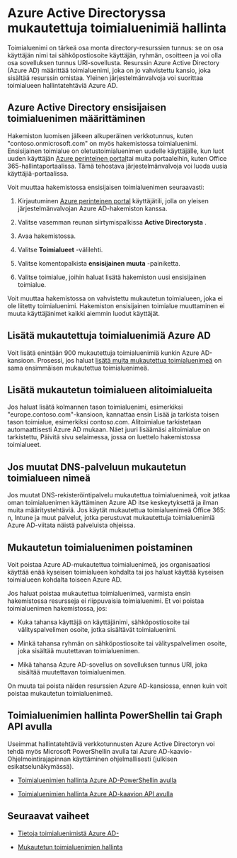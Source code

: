 <properties
    pageTitle="Hallinta mukautettuja toimialuenimiä Azure Active Directoryssa | Microsoft Azure"
    description="Hallinnan käsitteitä ja how-tos mukautetun Azure Active Directory-toimialueen hallintaan"
    services="active-directory"
    documentationCenter=""
    authors="jeffsta"
    manager="femila"
    editor=""/>

<tags
    ms.service="active-directory"
    ms.workload="identity"
    ms.tgt_pltfrm="na"
    ms.devlang="na"
    ms.topic="article"
    ms.date="10/04/2016"
    ms.author="curtand;jeffsta"/>

# <a name="managing-custom-domain-names-in-your-azure-active-directory"></a>Azure Active Directoryssa mukautettuja toimialuenimiä hallinta

Toimialuenimi on tärkeä osa monta directory-resurssien tunnus: se on osa käyttäjän nimi tai sähköpostiosoite käyttäjän, ryhmän, osoitteen ja voi olla osa sovelluksen tunnus URI-sovellusta. Resurssin Azure Active Directory (Azure AD) määrittää toimialuenimi, joka on jo vahvistettu kansio, joka sisältää resurssin omistaa. Yleinen järjestelmänvalvoja voi suorittaa toimialueen hallintatehtäviä Azure AD.

## <a name="set-the-primary-domain-name-for-your-azure-ad-directory"></a>Azure Active Directory ensisijaisen toimialuenimen määrittäminen

Hakemiston luomisen jälkeen alkuperäinen verkkotunnus, kuten "contoso.onmicrosoft.com" on myös hakemistossa toimialuenimi. Ensisijainen toimialue on oletustoimialuenimen uudelle käyttäjälle, kun luot uuden käyttäjän [Azure perinteinen portal](https://manage.windowsazure.com/)tai muita portaaleihin, kuten Office 365-hallintaportaalissa. Tämä tehostava järjestelmänvalvoja voi luoda uusia käyttäjiä-portaalissa.

Voit muuttaa hakemistossa ensisijaisen toimialuenimen seuraavasti:

1.  Kirjautuminen [Azure perinteinen portal](https://manage.windowsazure.com/) käyttäjätili, jolla on yleisen järjestelmänvalvojan Azure AD-hakemiston kanssa.

2.  Valitse vasemman reunan siirtymispalkissa **Active Directorysta** .

3.  Avaa hakemistossa.

4.  Valitse **Toimialueet** -välilehti.

5.  Valitse komentopalkista **ensisijainen muuta** -painiketta.

6.  Valitse toimialue, joihin haluat lisätä hakemiston uusi ensisijainen toimialue.

Voit muuttaa hakemistossa on vahvistettu mukautetun toimialueen, joka ei ole liitetty toimialuenimi. Hakemiston ensisijainen toimialue muuttaminen ei muuta käyttäjänimet kaikki aiemmin luodut käyttäjät.

## <a name="add-custom-domain-names-to-your-azure-ad"></a>Lisätä mukautettuja toimialuenimiä Azure AD

Voit lisätä enintään 900 mukautettuja toimialuenimiä kunkin Azure AD-kansioon. Prosessi, jos haluat [lisätä muita mukautettua toimialuenimeä](active-directory-add-domain.md) on sama ensimmäisen mukautettua toimialuenimeä.

## <a name="add-subdomains-of-a-custom-domain"></a>Lisätä mukautetun toimialueen alitoimialueita

Jos haluat lisätä kolmannen tason toimialuenimi, esimerkiksi "europe.contoso.com"-kansioon, kannattaa ensin Lisää ja tarkista toisen tason toimialue, esimerkiksi contoso.com. Alitoimialue tarkistetaan automaattisesti Azure AD mukaan. Näet juuri lisäämäsi alitoimialue on tarkistettu, Päivitä sivu selaimessa, jossa on luettelo hakemistossa toimialueet.

## <a name="what-to-do-if-you-change-the-dns-registrar-for-your-custom-domain-name"></a>Jos muutat DNS-palveluun mukautetun toimialueen nimeä

Jos muutat DNS-rekisteröintipalvelu mukautettua toimialuenimeä, voit jatkaa oman toimialuenimen käyttäminen Azure AD itse keskeytyksettä ja ilman muita määritystehtäviä. Jos käytät mukautettua toimialuenimeä Office 365: n, Intune ja muut palvelut, jotka perustuvat mukautettuja toimialuenimiä Azure AD-viitata näistä palveluista ohjeissa.

## <a name="delete-a-custom-domain-name"></a>Mukautetun toimialuenimen poistaminen

Voit poistaa Azure AD-mukautettua toimialuenimeä, jos organisaatiosi käyttää enää kyseisen toimialueen kohdalta tai jos haluat käyttää kyseisen toimialueen kohdalta toiseen Azure AD.

Jos haluat poistaa mukautettua toimialuenimeä, varmista ensin hakemistossa resursseja ei riippuvaisia toimialuenimi. Et voi poistaa toimialuenimen hakemistossa, jos:

-   Kuka tahansa käyttäjä on käyttäjänimi, sähköpostiosoite tai välityspalvelimen osoite, jotka sisältävät toimialuenimi.

-   Minkä tahansa ryhmän on sähköpostiosoite tai välityspalvelimen osoite, joka sisältää muutettavan toimialuenimen.

-   Mikä tahansa Azure AD-sovellus on sovelluksen tunnus URI, joka sisältää muutettavan toimialuenimen.

On muuta tai poista näiden resurssien Azure AD-kansiossa, ennen kuin voit poistaa mukautetun toimialuenimeä.

## <a name="use-powershell-or-graph-api-to-manage-domain-names"></a>Toimialuenimien hallinta PowerShellin tai Graph API avulla

Useimmat hallintatehtäviä verkkotunnusten Azure Active Directoryn voi tehdä myös Microsoft PowerShellin avulla tai Azure AD-kaavio-Ohjelmointirajapinnan käyttäminen ohjelmallisesti (julkisen esikatselunäkymässä).

-   [Toimialuenimien hallinta Azure AD-PowerShellin avulla](https://msdn.microsoft.com/library/azure/e1ef403f-3347-4409-8f46-d72dafa116e0#BKMK_ManageDomains)

-   [Toimialuenimien hallinta Azure AD-kaavion API avulla](https://msdn.microsoft.com/Library/Azure/Ad/Graph/api/domains-operations)

## <a name="next-steps"></a>Seuraavat vaiheet

-   [Tietoja toimialuenimistä Azure AD-](active-directory-add-domain-concepts.md)

-   [Mukautetun toimialuenimien hallinta](active-directory-add-manage-domain-names.md)
